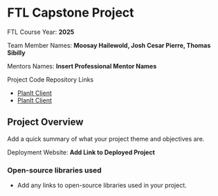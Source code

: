 # FTL Capstone Project

FTL Course Year: **2025**

Team Member Names: **Moosay Hailewold, Josh Cesar Pierre, Thomas Sibilly**

Mentors Names: **Insert Professional Mentor Names**

Project Code Repository Links

- [PlanIt Client](https://github.com/PlanIt-Org/planit-client)
- [PlanIt Client](https://github.com/PlanIt-Org/planit-server)

## Project Overview

Add a quick summary of what your project theme and objectives are.

Deployment Website: **Add Link to Deployed Project**

### Open-source libraries used

- Add any links to open-source libraries used in your project.
